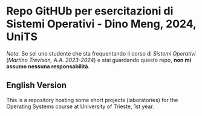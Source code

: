 # Repo GitHUb per esercitazioni di Sistemi Operativi - Dino Meng, 2024, UniTS
*Nota.* Se sei uno studente che sta frequentando il corso di *Sistemi Operativi* (*Martino Trevisan, A.A. 2023-2024*) e stai guardando questo repo, **non mi assumo nessuna responsabilità**.

## English Version
This is a repository hosting some short projects (laboratories) for the Operating Systems course at University of Trieste, 1st year.
